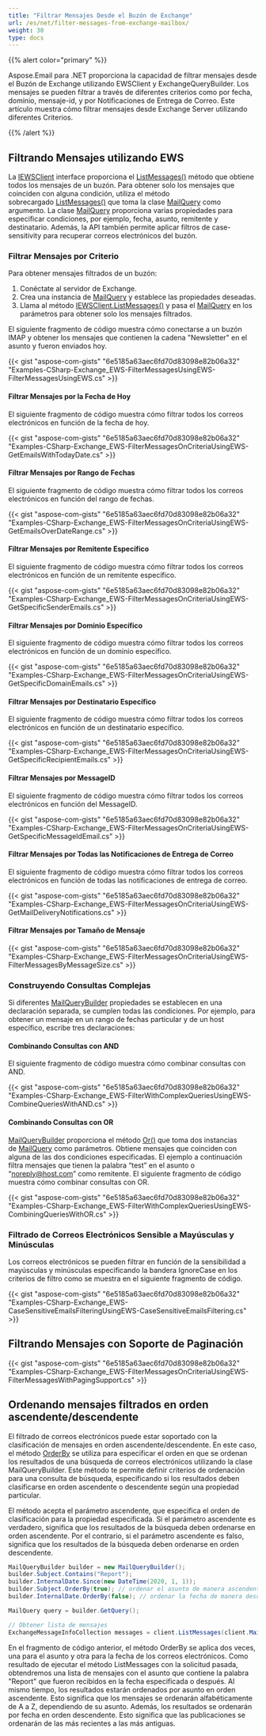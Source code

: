 ```yaml
---
title: "Filtrar Mensajes Desde el Buzón de Exchange"
url: /es/net/filter-messages-from-exchange-mailbox/
weight: 30
type: docs
---
```


{{% alert color="primary" %}}

Aspose.Email para .NET proporciona la capacidad de filtrar mensajes desde el Buzón de Exchange utilizando EWSClient y ExchangeQueryBuilder. Los mensajes se pueden filtrar a través de diferentes criterios como por fecha, dominio, mensaje-id, y por Notificaciones de Entrega de Correo. Este artículo muestra cómo filtrar mensajes desde Exchange Server utilizando diferentes Criterios.

{{% /alert %}} 

## **Filtrando Mensajes utilizando EWS**

La [IEWSClient](https://reference.aspose.com/email/net/aspose.email.clients.exchange.webservice/iewsclient/) interface proporciona el [ListMessages()](https://reference.aspose.com/email/net/aspose.email.clients.exchange.webservice/iewsclient/listmessages/#listmessages) método que obtiene todos los mensajes de un buzón. Para obtener solo los mensajes que coinciden con alguna condición, utiliza el método sobrecargado [ListMessages()](https://reference.aspose.com/email/net/aspose.email.clients.exchange.webservice/iewsclient/listmessages/#listmessages) que toma la clase [MailQuery](https://reference.aspose.com/email/net/aspose.email.tools.search/mailquery/) como argumento. La clase [MailQuery](https://reference.aspose.com/email/net/aspose.email.tools.search/mailquery/) proporciona varias propiedades para especificar condiciones, por ejemplo, fecha, asunto, remitente y destinatario. Además, la API también permite aplicar filtros de case-sensitivity para recuperar correos electrónicos del buzón.

### **Filtrar Mensajes por Criterio**

Para obtener mensajes filtrados de un buzón:

1. Conéctate al servidor de Exchange.
2. Crea una instancia de [MailQuery](https://reference.aspose.com/email/net/aspose.email.tools.search/mailquery/) y establece las propiedades deseadas.
3. Llama al método [IEWSClient.ListMessages()](https://reference.aspose.com/email/net/aspose.email.clients.exchange.webservice/iewsclient/listmessages/#listmessages) y pasa el [MailQuery](https://reference.aspose.com/email/net/aspose.email.tools.search/mailquery/) en los parámetros para obtener solo los mensajes filtrados.

El siguiente fragmento de código muestra cómo conectarse a un buzón IMAP y obtener los mensajes que contienen la cadena "Newsletter" en el asunto y fueron enviados hoy.

{{< gist "aspose-com-gists" "6e5185a63aec6fd70d83098e82b06a32" "Examples-CSharp-Exchange_EWS-FilterMessagesUsingEWS-FilterMessagesUsingEWS.cs" >}}

#### **Filtrar Mensajes por la Fecha de Hoy**

El siguiente fragmento de código muestra cómo filtrar todos los correos electrónicos en función de la fecha de hoy.

{{< gist "aspose-com-gists" "6e5185a63aec6fd70d83098e82b06a32" "Examples-CSharp-Exchange_EWS-FilterMessagesOnCriteriaUsingEWS-GetEmailsWithTodayDate.cs" >}}

#### **Filtrar Mensajes por Rango de Fechas**

El siguiente fragmento de código muestra cómo filtrar todos los correos electrónicos en función del rango de fechas.

{{< gist "aspose-com-gists" "6e5185a63aec6fd70d83098e82b06a32" "Examples-CSharp-Exchange_EWS-FilterMessagesOnCriteriaUsingEWS-GetEmailsOverDateRange.cs" >}}

#### **Filtrar Mensajes por Remitente Específico**

El siguiente fragmento de código muestra cómo filtrar todos los correos electrónicos en función de un remitente específico.

{{< gist "aspose-com-gists" "6e5185a63aec6fd70d83098e82b06a32" "Examples-CSharp-Exchange_EWS-FilterMessagesOnCriteriaUsingEWS-GetSpecificSenderEmails.cs" >}}

#### **Filtrar Mensajes por Dominio Específico**

El siguiente fragmento de código muestra cómo filtrar todos los correos electrónicos en función de un dominio específico.

{{< gist "aspose-com-gists" "6e5185a63aec6fd70d83098e82b06a32" "Examples-CSharp-Exchange_EWS-FilterMessagesOnCriteriaUsingEWS-GetSpecificDomainEmails.cs" >}}

#### **Filtrar Mensajes por Destinatario Específico**

El siguiente fragmento de código muestra cómo filtrar todos los correos electrónicos en función de un destinatario específico.

{{< gist "aspose-com-gists" "6e5185a63aec6fd70d83098e82b06a32" "Examples-CSharp-Exchange_EWS-FilterMessagesOnCriteriaUsingEWS-GetSpecificRecipientEmails.cs" >}}

#### **Filtrar Mensajes por MessageID**

El siguiente fragmento de código muestra cómo filtrar todos los correos electrónicos en función del MessageID.

{{< gist "aspose-com-gists" "6e5185a63aec6fd70d83098e82b06a32" "Examples-CSharp-Exchange_EWS-FilterMessagesOnCriteriaUsingEWS-GetSpecificMessageIdEmail.cs" >}}

#### **Filtrar Mensajes por Todas las Notificaciones de Entrega de Correo**

El siguiente fragmento de código muestra cómo filtrar todos los correos electrónicos en función de todas las notificaciones de entrega de correo.

{{< gist "aspose-com-gists" "6e5185a63aec6fd70d83098e82b06a32" "Examples-CSharp-Exchange_EWS-FilterMessagesOnCriteriaUsingEWS-GetMailDeliveryNotifications.cs" >}}

#### **Filtrar Mensajes por Tamaño de Mensaje**

{{< gist "aspose-com-gists" "6e5185a63aec6fd70d83098e82b06a32" "Examples-CSharp-Exchange_EWS-FilterMessagesOnCriteriaUsingEWS-FilterMessagesByMessageSize.cs" >}}

### **Construyendo Consultas Complejas**

Si diferentes [MailQueryBuilder](https://reference.aspose.com/email/net/aspose.email.tools.search/mailquerybuilder/) propiedades se establecen en una declaración separada, se cumplen todas las condiciones. Por ejemplo, para obtener un mensaje en un rango de fechas particular y de un host específico, escribe tres declaraciones:

#### **Combinando Consultas con AND**

El siguiente fragmento de código muestra cómo combinar consultas con AND.

{{< gist "aspose-com-gists" "6e5185a63aec6fd70d83098e82b06a32" "Examples-CSharp-Exchange_EWS-FilterWithComplexQueriesUsingEWS-CombineQueriesWithAND.cs" >}}

#### **Combinando Consultas con OR**

[MailQueryBuilder](https://reference.aspose.com/email/net/aspose.email.tools.search/mailquerybuilder/) proporciona el método [Or()](https://reference.aspose.com/email/net/aspose.email.tools.search/mailquerybuilder/or/#or) que toma dos instancias de [MailQuery](https://reference.aspose.com/email/net/aspose.email.tools.search/mailquery/) como parámetros. Obtiene mensajes que coinciden con alguna de las dos condiciones especificadas. El ejemplo a continuación filtra mensajes que tienen la palabra “test” en el asunto o “noreply@host.com” como remitente. El siguiente fragmento de código muestra cómo combinar consultas con OR.

{{< gist "aspose-com-gists" "6e5185a63aec6fd70d83098e82b06a32" "Examples-CSharp-Exchange_EWS-FilterWithComplexQueriesUsingEWS-CombiningQueriesWithOR.cs" >}}

### **Filtrado de Correos Electrónicos Sensible a Mayúsculas y Minúsculas**

Los correos electrónicos se pueden filtrar en función de la sensibilidad a mayúsculas y minúsculas especificando la bandera IgnoreCase en los criterios de filtro como se muestra en el siguiente fragmento de código.

{{< gist "aspose-com-gists" "6e5185a63aec6fd70d83098e82b06a32" "Examples-CSharp-Exchange_EWS-CaseSensitiveEmailsFilteringUsingEWS-CaseSensitiveEmailsFiltering.cs" >}}

## **Filtrando Mensajes con Soporte de Paginación**

{{< gist "aspose-com-gists" "6e5185a63aec6fd70d83098e82b06a32" "Examples-CSharp-Exchange_EWS-FilterMessagesOnCriteriaUsingEWS-FilterMessagesWithPagingSupport.cs" >}}

## **Ordenando mensajes filtrados en orden ascendente/descendente**

El filtrado de correos electrónicos puede estar soportado con la clasificación de mensajes en orden ascendente/descendente. En este caso, el método [OrderBy](https://reference.aspose.com/email/net/aspose.email.tools.search/comparisonfield/orderby/) se utiliza para especificar el orden en que se ordenan los resultados de una búsqueda de correos electrónicos utilizando la clase MailQueryBuilder. Este método te permite definir criterios de ordenación para una consulta de búsqueda, especificando si los resultados deben clasificarse en orden ascendente o descendente según una propiedad particular.

El método acepta el parámetro ascendente, que especifica el orden de clasificación para la propiedad especificada. Si el parámetro ascendente es verdadero, significa que los resultados de la búsqueda deben ordenarse en orden ascendente. Por el contrario, si el parámetro ascendente es falso, significa que los resultados de la búsqueda deben ordenarse en orden descendente.

```cs
MailQueryBuilder builder = new MailQueryBuilder();
builder.Subject.Contains("Report");
builder.InternalDate.Since(new DateTime(2020, 1, 1));
builder.Subject.OrderBy(true); // ordenar el asunto de manera ascendente
builder.InternalDate.OrderBy(false); // ordenar la fecha de manera descendente

MailQuery query = builder.GetQuery();

// Obtener lista de mensajes
ExchangeMessageInfoCollection messages = client.ListMessages(client.MailboxInfo.InboxUri, query, false);
```

En el fragmento de código anterior, el método OrderBy se aplica dos veces, una para el asunto y otra para la fecha de los correos electrónicos. Como resultado de ejecutar el método ListMessages con la solicitud pasada, obtendremos una lista de mensajes con el asunto que contiene la palabra "Report" que fueron recibidos en la fecha especificada o después. Al mismo tiempo, los resultados estarán ordenados por asunto en orden ascendente. Esto significa que los mensajes se ordenarán alfabéticamente de A a Z, dependiendo de su asunto. Además, los resultados se ordenarán por fecha en orden descendente. Esto significa que las publicaciones se ordenarán de las más recientes a las más antiguas.